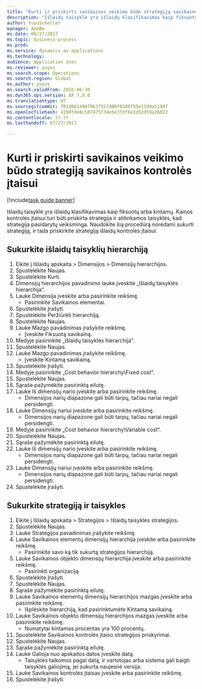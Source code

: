 ```yaml
--- 
title: "Kurti ir priskirti savikainos veikimo būdo strategiją savikainos kontrolės įtaisui"
description: "Išlaidų taisyklė yra išlaidų klasifikavimas kaip fiksuotų arba kintamų."
author: YuyuScheller
manager: AnnBe
ms.date: 06/27/2017
ms.topic: business-process
ms.prod: 
ms.service: dynamics-ax-applications
ms.technology: 
audience: Application User
ms.reviewer: yuyus
ms.search.scope: Operations
ms.search.region: Global
ms.author: yuyus
ms.search.validFrom: 2016-06-30
ms.dyn365.ops.version: AX 7.0.0
ms.translationtype: HT
ms.sourcegitcommit: f01d88149074b37517d00f03d8f55e1199a5198f
ms.openlocfilehash: 4190fde8c587475f34e5e3fdf6e2d32d59a26022
ms.contentlocale: lt-lt
ms.lasthandoff: 07/27/2017

---
```

# <a name="create-and-assign-a-cost-behavior-policy-to-a-cost-control-unit"></a>Kurti ir priskirti savikainos veikimo būdo strategiją savikainos kontrolės įtaisui

[!include[task guide banner](../../includes/task-guide-banner.md)]

Išlaidų taisyklė yra išlaidų klasifikavimas kaip fiksuotų arba kintamų. Kainos kontrolės įtaisui turi būti priskirta strategija ir atitinkamos taisyklės, kad strategija pasidarytų veiksminga. Naudokite šią procedūrą norėdami sukurti strategiją, ir tada priskirkite strategiją išlaidų kontrolės įtaisui.


## <a name="create-a-cost-behavior-hierarchy"></a>Sukurkite išlaidų taisyklių hierarchiją
1. Eikite į Išlaidų apskaita > Dimensijos > Dimensijų hierarchijos.
2. Spustelėkite Naujas.
3. Spustelėkite Kurti.
4. Dimensijų hierarchijos pavadinimo lauke įveskite „Išlaidų taisyklės hierarchija“.
5. Lauke Dimensija įveskite arba pasirinkite reikšmę.
    * Pasirinkite Savikainos elementai.  
6. Spustelėkite Įrašyti.
7. Spustelėkite Peržiūrėti hierarchiją.
8. Spustelėkite Naujas.
9. Lauke Mazgo pavadinimas įrašykite reikšmę.
    * Įveskite Fiksuotą savikainą.  
10. Medyje pasirinkite „Išlaidų taisyklės hierarchija“.
11. Spustelėkite Naujas.
12. Lauke Mazgo pavadinimas įrašykite reikšmę.
    * Įveskite Kintamą savikainą.  
13. Spustelėkite Įrašyti.
14. Medyje pasirinkite „Cost behavior hierarchy\Fixed cost“.
15. Spustelėkite Naujas.
16. Sąraše pažymėkite pasirinktą eilutę.
17. Lauke Iš dimensijų nario įveskite arba pasirinkite reikšmę.
    * Dimensijos narių diapazone gali būti tarpų, tačiau nariai negali persidengti.  
18. Lauke Dimensijų nariui įveskite arba pasirinkite reikšmę.
    * Dimensijos narių diapazone gali būti tarpų, tačiau nariai negali persidengti.  
19. Medyje pasirinkite „Cost behavior hierarchy\Variable cost“.
20. Spustelėkite Naujas.
21. Sąraše pažymėkite pasirinktą eilutę.
22. Lauke Iš dimensijų nario įveskite arba pasirinkite reikšmę.
    * Dimensijos narių diapazone gali būti tarpų, tačiau nariai negali persidengti.  
23. Lauke Dimensijų nariui įveskite arba pasirinkite reikšmę.
    * Dimensijos narių diapazone gali būti tarpų, tačiau nariai negali persidengti.  
24. Spustelėkite Įrašyti.

## <a name="create-the-policy-and-rules"></a>Sukurkite strategiją ir taisykles
1. Eikite į Išlaidų apskaita > Strategijos > Išlaidų taisyklės strategijos.
2. Spustelėkite Naujas.
3. Lauke Strategijos pavadinimas įrašykite reikšmę.
4. Lauke Savikainos elementų dimensijų hierarchija įveskite arba pasirinkite reikšmę.
    * Pasirinkite savo ką tik sukurtą strategijos hierarchiją.  
5. Lauke Savikainos objekto dimensijų hierarchija įveskite arba pasirinkite reikšmę.
    * Pasirinkti organizaciją  
6. Spustelėkite Įrašyti.
7. Spustelėkite Naujas.
8. Sąraše pažymėkite pasirinktą eilutę.
9. Lauke Savikainos elementų dimensijų hierarchijos mazgas įveskite arba pasirinkite reikšmę.
    * Išplėskite hierarchiją, kad pasirinktumėte Kintamą savikainą.  
10. Lauke Savikainos objekto dimensijų hierarchijos mazgas įveskite arba pasirinkite reikšmę.
    * Numatytai kintamas procentas yra 100 procentų.  
11. Spustelėkite Savikainos kontrolės įtaiso strategijos priskyrimai.
12. Spustelėkite Naujas.
13. Sąraše pažymėkite pasirinktą eilutę.
14. Lauke Galioja nuo apskaitos datos įveskite datą.
    * Taisyklės taikomos pagal datą, ir vartotojas arba sistema gali baigti taisyklės galiojimą, jei sukurta naujesnė versija.  
15. Lauke Savikainos kontrolės įtaisas įveskite arba pasirinkite reikšmę.
16. Spustelėkite Įrašyti.


